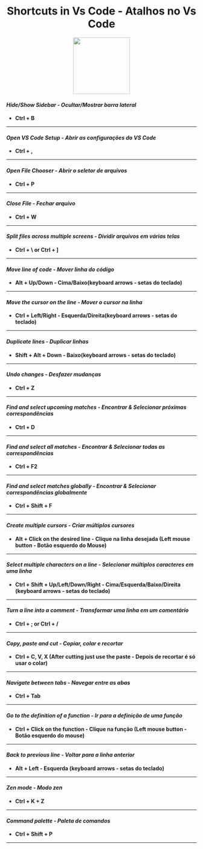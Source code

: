 <div align="center">
<h1>
Shortcuts in Vs Code - Atalhos no Vs Code</h1>
<img height="150" width="150" src="https://cdn.discordapp.com/attachments/951539774295007235/1062304338711674891/8bbca96c8861cd677c575cef58e3d02239d2ac9d_full.jpg"/>
</div>

   <h4><i>Hide/Show Sidebar - Ocultar/Mostrar barra lateral</i></h4>

   - **Ctrl + B**
   -----------------
   <h4><i>Open VS Code Setup - Abrir as configurações do VS Code</i></h4>
    
   - **Ctrl + ,**
   -----------------
   <h4><i>Open File Chooser - Abrir o seletor de arquivos</i></h4>
    
   - **Ctrl + P**
   -----------------
   <h4><i>Close File - Fechar arquivo</i></h4>
    
   - **Ctrl + W**
   -----------------
   <h4><i>Split files across multiple screens - Dividir arquivos em várias telas</i></h4>
    
   - **Ctrl + \ or Ctrl + ]**
   -----------------
   <h4><i>Move line of code - Mover linha do código</i></h4>
   
   - **Alt + Up/Down - Cima/Baixo(keyboard arrows - setas do teclado)**
   -----------------
   <h4><i>Move the cursor on the line - Mover o cursor na linha</i></h4>
   
   - **Ctrl + Left/Right - Esquerda/Direita(keyboard arrows - setas do teclado)**
   -----------------
   <h4><i>Duplicate lines - Duplicar linhas</i></h4>
   
   - **Shift + Alt + Down - Baixo(keyboard arrows - setas do teclado)**
 
   -----------------
   <h4><i>Undo changes - Desfazer mudanças</i></h4>
   
   - **Ctrl + Z**
 
   -----------------
   <h4><i>Find and select upcoming matches - Encontrar & Selecionar próximas correspondências</i></h4>
   
   - **Ctrl + D**
 
   -----------------
   <h4><i>Find and select all matches - Encontrar & Selecionar todas as correspondências</i></h4>
   
   - **Ctrl + F2**
 
   -----------------
   <h4><i>Find and select matches globally - Encontrar & Selecionar correspondências globalmente</i></h4>
   
   - **Ctrl + Shift + F**
 
   -----------------
   <h4><i>Create multiple cursors - Criar múltiplos cursores</i></h4>
   
   - **Alt + Click on the desired line - Clique na linha desejada (Left mouse button - Botão esquerdo do Mouse)**
 
   -----------------
   <h4><i>Select multiple characters on a line - Selecionar múltiplos caracteres em uma linha</i></h4>
   
   - **Ctrl + Shift + Up/Left/Down/Right - Cima/Esquerda/Baixo/Direita (keyboard arrows - setas do teclado)**
 
   -----------------
   <h4><i>Turn a line into a comment - Transformar uma linha em um comentário</i></h4>
   
   - **Ctrl + ; or Ctrl + /**
 
   -----------------
   <h4><i>Copy, paste and cut - Copiar, colar e recortar</i></h4>
   
   - **Ctrl + C, V, X (After cutting just use the paste - Depois de recortar é só usar o colar)**
 
   -----------------
   <h4><i>Navigate between tabs - Navegar entre as abas</i></h4>
   
   - **Ctrl + Tab**
 
   -----------------
   <h4><i>Go to the definition of a function - Ir para a definição de uma função</i></h4>
   
   - **Ctrl + Click on the function - Clique na função (Left mouse button - Botão esquerdo do mouse)**
 
   -----------------
   <h4><i>Back to previous line - Voltar para a linha anterior</i></h4>
   
   - **Alt + Left - Esquerda (keyboard arrows - setas do teclado)**
 
   -----------------
   <h4><i>Zen mode - Modo zen</i></h4>
   
   - **Ctrl + K + Z**
 
   -----------------
   <h4><i>Command palette - Paleta de comandos</i></h4>
   
   - **Ctrl + Shift + P**
 
   -----------------

